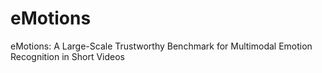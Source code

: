 # eMotions
eMotions: A Large-Scale Trustworthy Benchmark for Multimodal Emotion Recognition in Short Videos
